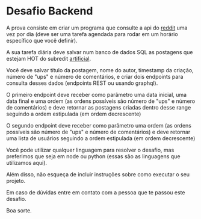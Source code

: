 # Desafio Backend

A prova consiste em criar um programa que consulte a api do [reddit](https://www.reddit.com/dev/api/) uma vez por dia (deve ser uma tarefa agendada para rodar em um horário específico que você definir).

A sua tarefa diária deve salvar num banco de dados SQL as postagens que estejam HOT do subredit [artificial](https://api.reddit.com/r/artificial/hot).  

Você deve salvar título da postagem, nome do autor, timestamp da criação, número de "ups" e número de comentários, e criar dois endpoints para consulta desses dados (endpoints REST ou usando graphql).

O primeiro endpoint deve receber como parâmetro uma data inicial, uma data final e uma ordem (as ordens possíveis são número de "ups" e número de comentários) e deve retornar as postagens criadas dentro desse range seguindo a ordem estipulada (em ordem decrescente)

O segundo endpoint deve receber como parâmetro uma ordem (as ordens possíveis são número de "ups" e número de comentários) e deve retornar uma lista de usuários seguindo a ordem estipulada (em ordem decrescente)

Você pode utilizar qualquer linguagem para resolver o desafio, mas preferimos que seja em node ou python (essas são as linguagens que utilizamos aqui).

Além disso, não esqueça de incluir instruções sobre como executar o seu projeto.

Em caso de dúvidas entre em contato com a pessoa que te passou este desafio.

Boa sorte.